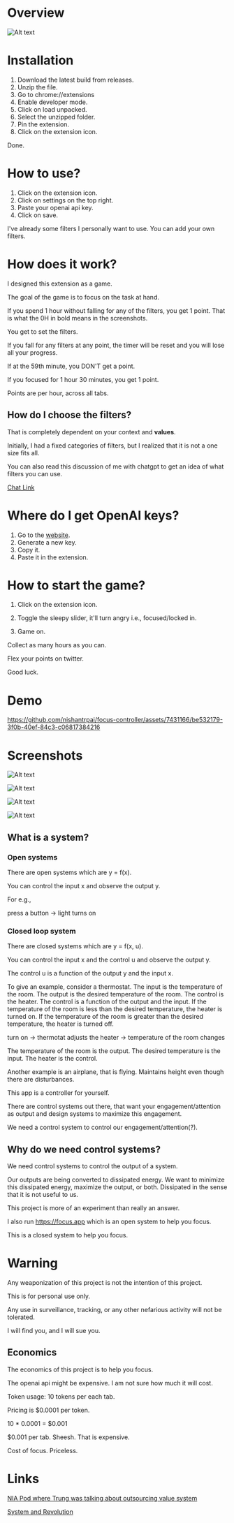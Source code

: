 # Overview 

![Alt text](public/working.png)

# Installation

1. Download the latest build from releases.
2. Unzip the file.
3. Go to chrome://extensions
4. Enable developer mode.
5. Click on load unpacked.
6. Select the unzipped folder.
7. Pin the extension.
8. Click on the extension icon.

Done.

# How to use?

1. Click on the extension icon.
2. Click on settings on the top right.
3. Paste your openai api key.
4. Click on save.

I've already some filters I personally want to use. You can add your own filters.

# How does it work?

I designed this extension as a game.

The goal of the game is to focus on the task at hand.

If you spend 1 hour without falling for any of the filters, you get 1 point. That is what the 0H in bold means in the screenshots.

You get to set the filters.

If you fall for any filters at any point, the timer will be reset and you will lose all your progress.

If at the 59th minute, you DON'T get a point.

If you focused for 1 hour 30 minutes, you get 1 point.

Points are per hour, across all tabs.

## How do I choose the filters?

That is completely dependent on your context and **values**.

Initially, I had a fixed categories of filters, but I realized that it is not a one size fits all.

You can also read this discussion of me with chatgpt to get an idea of what filters you can use.

[Chat Link](https://chat.openai.com/share/96567488-fb97-40db-8308-abceaf578f50)

# Where do I get OpenAI keys?

1. Go to the [website](https://platform.openai.com/api-keys).
2. Generate a new key.
3. Copy it.
4. Paste it in the extension.

# How to start the game?

1. Click on the extension icon.

2. Toggle the sleepy slider, it'll turn angry i.e., focused/locked in.

3. Game on.

Collect as many hours as you can.

Flex your points on twitter.

Good luck.

# Demo


https://github.com/nishantrpai/focus-controller/assets/7431166/be532179-3f0b-40ef-84c3-c06817384216


# Screenshots

![Alt text](screenshots/1.png)

![Alt text](screenshots/2.png)

![Alt text](screenshots/3.png)

![Alt text](screenshots/4.png)


## What is a system?

### Open systems
There are open systems which are y = f(x).

You can control the input x and observe the output y.

For e.g., 

press a button -> light turns on

### Closed loop system
There are closed systems which are y = f(x, u).

You can control the input x and the control u and observe the output y.

The control u is a function of the output y and the input x.

To give an example, consider a thermostat. The input is the temperature of the room. The output is the desired temperature of the room. The control is the heater. The control is a function of the output and the input. If the temperature of the room is less than the desired temperature, the heater is turned on. If the temperature of the room is greater than the desired temperature, the heater is turned off.

turn on -> thermotat adjusts the heater -> temperature of the room changes

The temperature of the room is the output. The desired temperature is the input. The heater is the control.

Another example is an airplane, that is flying. Maintains height even though there are disturbances.

This app is a controller for yourself.

There are control systems out there, that want your engagement/attention as output and design systems to maximize this engagement.

We need a control system to control our engagement/attention(?). 

## Why do we need control systems?

We need control systems to control the output of a system.

Our outputs are being converted to dissipated energy. We want to minimize this dissipated energy, maximize the output, or both. Dissipated in the sense that it is not useful to us.

This project is more of an experiment than really an answer.

I also run https://focus.app which is an open system to help you focus.

This is a closed system to help you focus.


# Warning

Any weaponization of this project is not the intention of this project.

This is for personal use only. 

Any use in surveillance, tracking, or any other nefarious activity will not be tolerated.

I will find you, and I will sue you.

## Economics

The economics of this project is to help you focus.

The openai api might be expensive. I am not sure how much it will cost.

Token usage: 10 tokens per each tab.

Pricing is $0.0001 per token. 

10 * 0.0001 = $0.001

$0.001 per tab. Sheesh. That is expensive.

Cost of focus. Priceless.

# Links

[NIA Pod where Trung was talking about outsourcing value system](https://youtu.be/XQlzR-eCu-U?t=1196)

[System and Revolution](https://www.amazon.com/System-Revolution-V-Shiva-Ayyadurai-ebook/dp/B01ECJLKL2/ref=tmm_kin_swatch_0)
